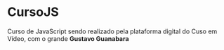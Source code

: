 # CursoJS

<p> Curso de JavaScript sendo realizado pela plataforma digital do Cuso em Vídeo, com o grande <strong>Gustavo Guanabara</strong></p>

